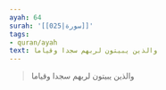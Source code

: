 ```yaml
---
ayah: 64
surah: '[[025|سورة]]'
tags:
- quran/ayah
text: والذين يبيتون لربهم سجدا وقياما
---
```

> والذين يبيتون لربهم سجدا وقياما
